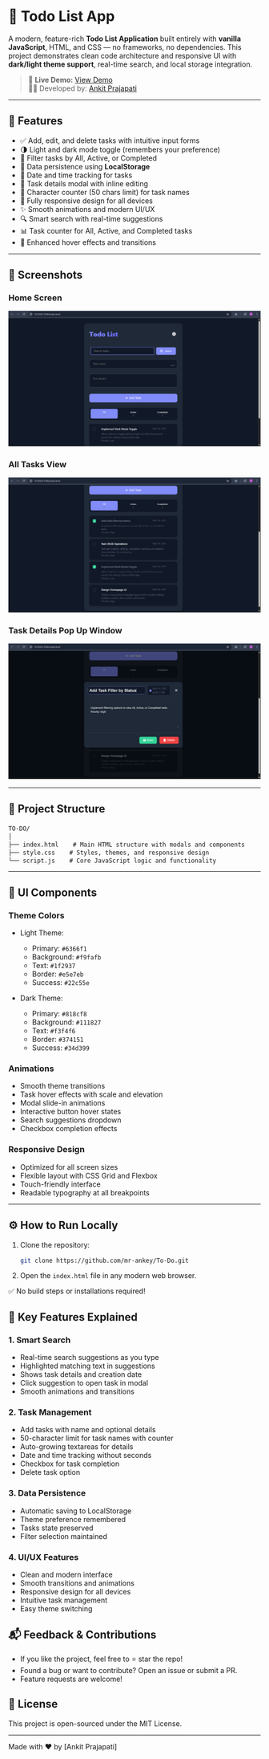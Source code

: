 # 📝 Todo List App

A modern, feature-rich **Todo List Application** built entirely with **vanilla JavaScript**, HTML, and CSS — no frameworks, no dependencies. This project demonstrates clean code architecture and responsive UI with **dark/light theme support**, real-time search, and local storage integration.

> 🔗 **Live Demo:** [View Demo](https://mr-ankey.github.io/To-Do/)  
> 👨‍💻 Developed by: [Ankit Prajapati](https://github.com/MR-ANKEY)

---

## 🚀 Features

- ✅ Add, edit, and delete tasks with intuitive input forms
- 🌗 Light and dark mode toggle (remembers your preference)
- 🔄 Filter tasks by All, Active, or Completed
- 💾 Data persistence using **LocalStorage**
- 📆 Date and time tracking for tasks
- 🧾 Task details modal with inline editing
- 🧮 Character counter (50 chars limit) for task names
- 📱 Fully responsive design for all devices
- ✨ Smooth animations and modern UI/UX
- 🔍 Smart search with real-time suggestions
- 📊 Task counter for All, Active, and Completed tasks
- 🎨 Enhanced hover effects and transitions

---

## 📸 Screenshots

### Home Screen
![Home Screen](assests/HomeScreen.png)

### All Tasks View
![All Tasks](assests/AllTasks.png)

### Task Details Pop Up Window
![Task Details](assests/TaskPopUp.png)

---

## 📂 Project Structure

```
TO-DO/
│
├── index.html    # Main HTML structure with modals and components
├── style.css    # Styles, themes, and responsive design
└── script.js    # Core JavaScript logic and functionality
```

---

## 🎨 UI Components

### Theme Colors
- Light Theme:
  - Primary: `#6366f1`
  - Background: `#f9fafb`
  - Text: `#1f2937`
  - Border: `#e5e7eb`
  - Success: `#22c55e`

- Dark Theme:
  - Primary: `#818cf8`
  - Background: `#111827`
  - Text: `#f3f4f6`
  - Border: `#374151`
  - Success: `#34d399`

### Animations
- Smooth theme transitions
- Task hover effects with scale and elevation
- Modal slide-in animations
- Interactive button hover states
- Search suggestions dropdown
- Checkbox completion effects

### Responsive Design
- Optimized for all screen sizes
- Flexible layout with CSS Grid and Flexbox
- Touch-friendly interface
- Readable typography at all breakpoints

---

## ⚙️ How to Run Locally

1. Clone the repository:
   ```bash
   git clone https://github.com/mr-ankey/To-Do.git
   ```
2. Open the `index.html` file in any modern web browser.

✅ No build steps or installations required!

## 🧠 Key Features Explained

### 1. Smart Search
- Real-time search suggestions as you type
- Highlighted matching text in suggestions
- Shows task details and creation date
- Click suggestion to open task in modal
- Smooth animations and transitions

### 2. Task Management
- Add tasks with name and optional details
- 50-character limit for task names with counter
- Auto-growing textareas for details
- Date and time tracking without seconds
- Checkbox for task completion
- Delete task option

### 3. Data Persistence
- Automatic saving to LocalStorage
- Theme preference remembered
- Tasks state preserved
- Filter selection maintained

### 4. UI/UX Features
- Clean and modern interface
- Smooth transitions and animations
- Responsive design for all devices
- Intuitive task management
- Easy theme switching

## 📬 Feedback & Contributions

- If you like the project, feel free to ⭐ star the repo!
- Found a bug or want to contribute? Open an issue or submit a PR.
- Feature requests are welcome!

## 📜 License

This project is open-sourced under the MIT License.

---

Made with ❤️ by [Ankit Prajapati]